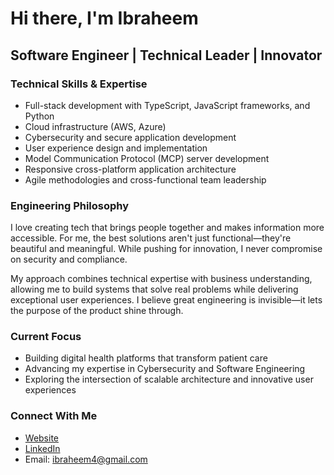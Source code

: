 # Hi there, I'm Ibraheem

## Software Engineer | Technical Leader | Innovator

### Technical Skills & Expertise

- Full-stack development with TypeScript, JavaScript frameworks, and Python
- Cloud infrastructure (AWS, Azure)
- Cybersecurity and secure application development
- User experience design and implementation
- Model Communication Protocol (MCP) server development
- Responsive cross-platform application architecture
- Agile methodologies and cross-functional team leadership

### Engineering Philosophy

I love creating tech that brings people together and makes information more accessible. For me, the best solutions aren't just functional—they're beautiful and meaningful. While pushing for innovation, I never compromise on security and compliance.

My approach combines technical expertise with business understanding, allowing me to build systems that solve real problems while delivering exceptional user experiences. I believe great engineering is invisible—it lets the purpose of the product shine through.

### Current Focus

- Building digital health platforms that transform patient care
- Advancing my expertise in Cybersecurity and Software Engineering 
- Exploring the intersection of scalable architecture and innovative user experiences

### Connect With Me

- [Website](https://www.ibraheem.com)
- [LinkedIn](https://www.linkedin.com/in/ibraheem4/)
- Email: ibraheem4@gmail.com
